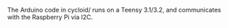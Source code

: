 The Arduino code in cycloid/ runs on a Teensy 3.1/3.2, and communicates with
the Raspberry Pi via I2C.
